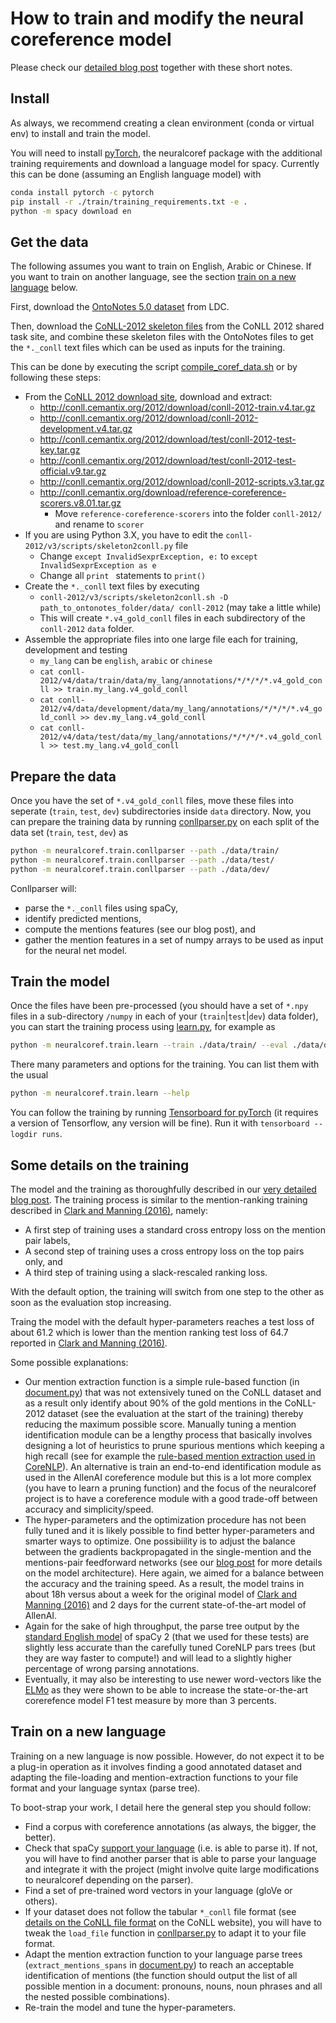 # How to train and modify the neural coreference model

Please check our [detailed blog post](https://medium.com/huggingface/how-to-train-a-neural-coreference-model-neuralcoref-2-7bb30c1abdfe) together with these short notes.

## Install
As always, we recommend creating a clean environment (conda or virtual env) to install and train the model.

You will need to install [pyTorch](http://pytorch.org/), the neuralcoref package with the additional training requirements and download a language model for spacy.
Currently this can be done (assuming an English language model) with
````bash
conda install pytorch -c pytorch
pip install -r ./train/training_requirements.txt -e .
python -m spacy download en
````

## Get the data
The following assumes you want to train on English, Arabic or Chinese.
If you want to train on another language, see the section [train on a new language](#train-on-a-new-language) below.

First, download the [OntoNotes 5.0 dataset](https://catalog.ldc.upenn.edu/LDC2013T19) from LDC.

Then, download the [CoNLL-2012 skeleton files](http://conll.cemantix.org/2012/data.html) from the CoNLL 2012 shared task site,
and combine these skeleton files with the OntoNotes files to get the `*._conll` text files which can be used as inputs for the training.

This can be done by executing the script [compile_coref_data.sh](/neuralcoref/train/conll_processing_script/compile_coref_data.sh)
or by following these steps:
* From the [CoNLL 2012 download site](http://conll.cemantix.org/2012/download/), download and extract:
   * http://conll.cemantix.org/2012/download/conll-2012-train.v4.tar.gz
   * http://conll.cemantix.org/2012/download/conll-2012-development.v4.tar.gz
   * http://conll.cemantix.org/2012/download/test/conll-2012-test-key.tar.gz
   * http://conll.cemantix.org/2012/download/test/conll-2012-test-official.v9.tar.gz
   * http://conll.cemantix.org/2012/download/conll-2012-scripts.v3.tar.gz
   * http://conll.cemantix.org/download/reference-coreference-scorers.v8.01.tar.gz
       * Move `reference-coreference-scorers` into the folder `conll-2012/` and rename to `scorer`  
* If you are using Python 3.X, you have to edit the `conll-2012/v3/scripts/skeleton2conll.py` file   
   * Change `except InvalidSexprException, e:` to `except InvalidSexprException as e`
   * Change all `print ` statements to `print()`
* Create the `*._conll` text files by executing
   * `conll-2012/v3/scripts/skeleton2conll.sh -D path_to_ontonotes_folder/data/ conll-2012` (may take a little while)
   * This will create `*.v4_gold_conll` files in each subdirectory of the `conll-2012` `data` folder.
* Assemble the appropriate files into one large file each for training, development and testing
   * `my_lang` can be `english`, `arabic` or `chinese`
   * `cat conll-2012/v4/data/train/data/my_lang/annotations/*/*/*/*.v4_gold_conll >> train.my_lang.v4_gold_conll`
   * `cat conll-2012/v4/data/development/data/my_lang/annotations/*/*/*/*.v4_gold_conll >> dev.my_lang.v4_gold_conll`
   * `cat conll-2012/v4/data/test/data/my_lang/annotations/*/*/*/*.v4_gold_conll >> test.my_lang.v4_gold_conll`

## Prepare the data
Once you have the set of `*.v4_gold_conll` files, move these files into seperate (`train`, `test`, `dev`) subdirectories inside `data` directory. Now, you can prepare the training data by running 
[conllparser.py](/neuralcoref/train/conllparser.py) on each split of the data set (`train`, `test`, `dev`) as

````bash
python -m neuralcoref.train.conllparser --path ./data/train/
python -m neuralcoref.train.conllparser --path ./data/test/
python -m neuralcoref.train.conllparser --path ./data/dev/
````

Conllparser will:
- parse the `*._conll` files using spaCy,
- identify predicted mentions,
- compute the mentions features (see our blog post), and
- gather the mention features in a set of numpy arrays to be used as input for the neural net model.

## Train the model
Once the files have been pre-processed
(you should have a set of `*.npy` files in a sub-directory `/numpy` in each of your (`train`|`test`|`dev`) data folder),
you can start the training process using [learn.py](/neuralcoref/train/learn.py), for example as
````bash
python -m neuralcoref.train.learn --train ./data/train/ --eval ./data/dev/
````

There many parameters and options for the training. You can list them with the usual
````bash
python -m neuralcoref.train.learn --help
````

You can follow the training by running [Tensorboard for pyTorch](https://github.com/lanpa/tensorboard-pytorch)
(it requires a version of Tensorflow, any version will be fine). Run it with `tensorboard --logdir runs`.

## Some details on the training
The model and the training as thoroughfully described in our
[very detailed blog post](https://medium.com/huggingface/how-to-train-a-neural-coreference-model-neuralcoref-2-7bb30c1abdfe).
The training process is similar to the mention-ranking training described in
[Clark and Manning (2016)](http://cs.stanford.edu/people/kevclark/resources/clark-manning-emnlp2016-deep.pdf), namely:
- A first step of training uses a standard cross entropy loss on the mention pair labels,
- A second step of training uses a cross entropy loss on the top pairs only, and
- A third step of training using a slack-rescaled ranking loss.

With the default option, the training will switch from one step to the other as soon as the evaluation stop increasing.

Traing the model with the default hyper-parameters reaches a test loss of about 61.2 which is lower than the mention ranking test loss of 64.7 reported in [Clark and Manning (2016)](http://cs.stanford.edu/people/kevclark/resources/clark-manning-emnlp2016-deep.pdf).

Some possible explanations:
- Our mention extraction function is a simple rule-based function (in [document.py](/document.py)) that was not extensively tuned on the CoNLL dataset and as a result only identify about 90% of the gold mentions in the CoNLL-2012 dataset (see the evaluation at the start of the training) thereby reducing the maximum possible score. Manually tuning a mention identification module can be a lengthy process that basically involves designing a lot of heuristics to prune spurious mentions which keeping a high recall (see for example the [rule-based mention extraction used in CoreNLP](http://www.aclweb.org/anthology/D10-1048)). An alternative is train an end-to-end identification module as used in the AllenAI coreference module but this is a lot more complex (you have to learn a pruning function) and the focus of the neuralcoref project is to have a coreference module with a good trade-off between accuracy and simplicity/speed.
- The hyper-parameters and the optimization procedure has not been fully tuned and it is likely possible to find better hyper-parameters and smarter ways to optimize. One possibiility is to adjust the balance between the gradients backpropagated in the single-mention and the mentions-pair feedforward networks (see our [blog post](https://medium.com/huggingface/how-to-train-a-neural-coreference-model-neuralcoref-2-7bb30c1abdfe) for more details on the model architecture). Here again, we aimed for a balance between the accuracy and the training speed. As a result, the model trains in about 18h versus about a week for the original model of [Clark and Manning (2016)](http://cs.stanford.edu/people/kevclark/resources/clark-manning-emnlp2016-deep.pdf) and 2 days for the current state-of-the-art model of AllenAI.
- Again for the sake of high throughput, the parse tree output by the [standard English model](https://spacy.io/models/en#en_core_web_sm) of spaCy 2 (that we used for these tests) are slightly less accurate than the carefully tuned CoreNLP pars trees (but they are way faster to compute!) and will lead to a slightly higher percentage of wrong parsing annotations.
- Eventually, it may also be interesting to use newer word-vectors like the [ELMo](https://arxiv.org/abs/1802.05365) as they were shown to be able to increase the state-or-the-art corerefence model F1 test measure by more than 3 percents.

## Train on a new language
Training on a new language is now possible. However, do not expect it to be a plug-in operation as it involves finding a good annotated dataset and adapting the file-loading and mention-extraction functions to your file format and your language syntax (parse tree).

To boot-strap your work, I detail here the general step you should follow:
- Find a corpus with coreference annotations (as always, the bigger, the better).
- Check that spaCy [support your language](https://spacy.io/models/) (i.e. is able to parse it). If not, you will have to find another parser that is able to parse your language and integrate it with the project (might involve quite large modifications to neuralcoref depending on the parser).
- Find a set of pre-trained word vectors in your language (gloVe or others).
- If your dataset does not follow the tabular `*_conll` file format (see [details on the CoNLL file format](http://conll.cemantix.org/2012/data.html) on the CoNLL website), you will have to tweak the `load_file` function in [conllparser.py](/conllparser.py) to adapt it to your file format.
- Adapt the mention extraction function to your language parse trees (`extract_mentions_spans` in [document.py](/document.py)) to reach an acceptable identification of mentions (the function should output the list of all possible mention in a document: pronouns, nouns, noun phrases and all the nested possible combinations).
- Re-train the model and tune the hyper-parameters.
